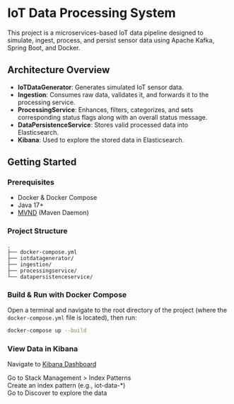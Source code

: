 # IoT Data Processing System

This project is a microservices-based IoT data pipeline designed to simulate, ingest, process, and persist sensor data using Apache Kafka, Spring Boot, and Docker.

## Architecture Overview

- **IoTDataGenerator**: Generates simulated IoT sensor data.
- **Ingestion**: Consumes raw data, validates it, and forwards it to the processing service.
- **ProcessingService**: Enhances, filters, categorizes, and sets corresponding status flags along with an overall status message.
- **DataPersistenceService**: Stores valid processed data into Elasticsearch.
- **Kibana**: Used to explore the stored data in Elasticsearch.

## Getting Started

### Prerequisites

- Docker & Docker Compose
- Java 17+
- [MVND](https://github.com/apache/maven-mvnd) (Maven Daemon)

### Project Structure
```text
.
├── docker-compose.yml
├── iotdatagenerator/
├── ingestion/
├── processingservice/
└── datapersistenceservice/
```
### Build & Run with Docker Compose

Open a terminal and navigate to the root directory of the project (where the `docker-compose.yml` file is located), then run:

```bash
docker-compose up --build
```
### View Data in Kibana
Navigate to [Kibana Dashboard](http://localhost:5601)

Go to Stack Management > Index Patterns <br/>
Create an index pattern (e.g., iot-data-*) <br/>
Go to Discover to explore the data



